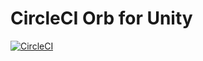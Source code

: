 # CircleCI Orb for Unity

[![CircleCI](https://circleci.com/gh/MizoTake/Unity-CI.svg?style=svg)](https://circleci.com/gh/MizoTake/Unity-CI)

